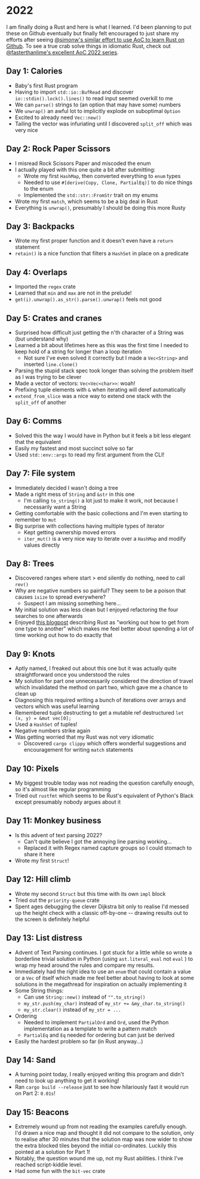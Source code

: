 # 2022
I am finally doing a Rust and here is what I learned.
I'd been planning to put these on Github eventually but finally felt encouraged to just share my efforts after seeing [@simonw's similar effort to use AoC to learn Rust on Github](https://github.com/simonw/advent-of-code-2022-in-rust/issues). To see a true crab solve things in idiomatic Rust, check out [@fasterthanlime's excellent AoC 2022 series](https://fasterthanli.me/series/advent-of-code-2022).

## Day 1: Calories
- Baby's first Rust program
- Having to import `std::io::BufRead` and discover `io::stdin().lock().lines()` to read input seemed overkill to me
- We can `parse()` strings to (an option that may have some) numbers
- We `unwrap()` an awful lot to implicitly explode on suboptimal `Option`
- Excited to already need `Vec::new()`
- Tailing the vector was infuriating until I discovered `split_off` which was very nice

## Day 2: Rock Paper Scissors
- I misread Rock Scissors Paper and miscoded the enum
- I actually played with this one quite a bit after submitting:
    - Wrote my first `HashMap`, then converted everything to `enum` types
    - Needed to use `#[derive(Copy, Clone, PartialEq)]` to do nice things to the enum
    - Implemented the `std::str::FromStr` trait on my enums
- Wrote my first `match`, which seems to be a big deal in Rust
- Everything is `unwrap()`, presumably I should be doing this more Rusty

## Day 3: Backpacks
- Wrote my first proper function and it doesn't even have a `return` statement
- `retain()` is a nice function that filters a `HashSet` in place on a predicate

## Day 4: Overlaps
- Imported the `regex` crate
- Learned that `min` and `max` are not in the prelude!
- `get(i).unwrap().as_str().parse().unwrap()` feels not good

## Day 5: Crates and cranes
- Surprised how difficult just getting the n'th character of a String was (but understand why)
- Learned a bit about lifetimes here as this was the first time I needed to keep hold of a string for longer than a loop iteration
    - Not sure I've even solved it correctly but I made a `Vec<String>` and inserted `line.clone()`
- Parsing the stupid stack spec took longer than solving the problem itself as I was trying to be clever
- Made a vector of vectors: `Vec<Vec<char>>`: woah!
- Prefixing tuple elements with `&` when iterating will deref automatically
- `extend_from_slice` was a nice way to extend one stack with the `split_off` of another

## Day 6: Comms
- Solved this the way I would have in Python but it feels a bit less elegant that the equivalent
- Easily my fastest and most succinct solve so far
- Used `std::env::args` to read my first argument from the CLI!

## Day 7: File system
- Immediately decided I wasn't doing a tree
- Made a right mess of `String` and `&str` in this one
    - I'm calling `to_string()` a lot just to make it work, not because I necessarily want a String
- Getting comfortable with the basic collections and I'm even starting to remember to `mut`
- Big surprise with collections having multiple types of iterator
    - Kept getting ownership moved errors
    - `iter_mut()` is a very nice way to iterate over a `HashMap` and modify values directly

## Day 8: Trees
- Discovered ranges where start > end silently do nothing, need to call `rev()`
- Why are negative numbers so painful? They seem to be a poison that causes `isize` to spread everywhere?
    - Suspect I am missing something here...
- My initial solution was less clean but I enjoyed refactoring the four searches to one afterwards
- Enjoyed [this blogpost](https://fasterthanli.me/series/advent-of-code-2022/part-1) describing Rust as "working out how to get from one type to another" which makes me feel better about spending a lot of time working out how to do exactly that

## Day 9: Knots
- Aptly named, I freaked out about this one but it was actually quite straightforward once you understood the rules
- My solution for part one unnecessarily considered the direction of travel which invalidated the method on part two, which gave me a chance to clean up
- Diagnosing this required writing a bunch of iterations over arrays and vectors which was useful learning
- Remembered tuple destructing to get a mutable ref destructured `let (x, y) = &mut vec[0];`
- Used a `HashSet` of tuples!
- Negative numbers strike again
- Was getting worried that my Rust was not very idiomatic
    - Discovered `cargo clippy` which offers wonderful suggestions and encouragement for writing `match` statements

## Day 10: Pixels
- My biggest trouble today was not reading the question carefully enough, so it's almost like regular programming
- Tried out `rustfmt` which seems to be Rust's equivalent of Python's Black except presumably nobody argues about it

## Day 11: Monkey business
- Is this advent of text parsing 2022?
    - Can't quite believe I got the annoying line parsing working...
    - Replaced it with Regex named capture groups so I could stomach to share it here
- Wrote my first `Struct`!

## Day 12: Hill climb
- Wrote my second `Struct` but this time with its own `impl` block
- Tried out the `priority-queue` crate
- Spent ages debugging the clever Dijkstra bit only to realise I'd messed up the height check with a classic off-by-one -- drawing results out to the screen is definitely helpful

## Day 13: List distress
- Advent of Text Parsing continues. I got stuck for a little while so wrote a borderline trivial solution in Python (using `ast.literal_eval` not `eval` ) to wrap my head around the rules and compare my results.
- Immediately had the right idea to use an `enum` that could contain a value or a `Vec` of itself which made me feel better about having to look at some solutions in the megathread for inspiration on actually implementing it
- Some String things:
    - Can use `String::new()` instead of `"".to_string()`
    - `my_str.push(my_char)` instead of `my_str += &my_char.to_string()`
    - `my_str.clear()` instead of `my_str = ...`
- Ordering
    - Needed to implement `PartialOrd` and `Ord`, used the Python implementation as a template to write a pattern match
    - `PartialEq` and `Eq` needed for ordering but can just be derived
- Easily the hardest problem so far (in Rust anyway...)

## Day 14: Sand
- A turning point today, I really enjoyed writing this program and didn't need to look up anything to get it working!
- Ran `cargo build --release` just to see how hilariously fast it would run on Part 2: `0.01s`!

## Day 15: Beacons
- Extremely wound up from not reading the examples carefully enough. I'd drawn a nice map and thought it did not compare to the solution, only to realise after 30 minutes that the solution map was now wider to show the extra blocked tiles beyond the initial co-ordinates. Luckily this pointed at a solution for Part 1!
- Notably, the question wound me up, not my Rust abilities. I think I've reached script-kiddie level.
- Had some fun with the `bit-vec` crate
